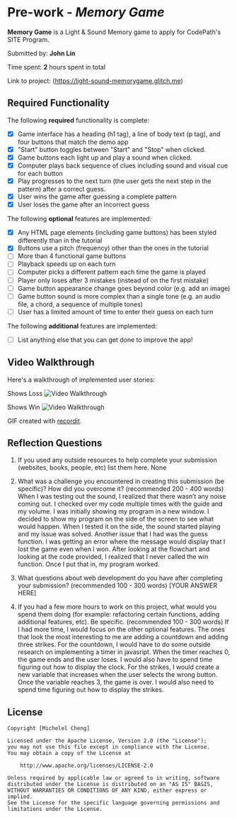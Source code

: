# Pre-work - *Memory Game*

**Memory Game** is a Light & Sound Memory game to apply for CodePath's SITE Program. 

Submitted by: **John Lin**

Time spent: **2** hours spent in total

Link to project: (https://light-sound-memorygame.glitch.me)

## Required Functionality

The following **required** functionality is complete:

* [x] Game interface has a heading (h1 tag), a line of body text (p tag), and four buttons that match the demo app
* [x] "Start" button toggles between "Start" and "Stop" when clicked. 
* [x] Game buttons each light up and play a sound when clicked. 
* [x] Computer plays back sequence of clues including sound and visual cue for each button
* [x] Play progresses to the next turn (the user gets the next step in the pattern) after a correct guess. 
* [x] User wins the game after guessing a complete pattern
* [x] User loses the game after an incorrect guess

The following **optional** features are implemented:

* [x] Any HTML page elements (including game buttons) has been styled differently than in the tutorial
* [x] Buttons use a pitch (frequency) other than the ones in the tutorial
* [ ] More than 4 functional game buttons
* [ ] Playback speeds up on each turn
* [ ] Computer picks a different pattern each time the game is played
* [ ] Player only loses after 3 mistakes (instead of on the first mistake)
* [ ] Game button appearance change goes beyond color (e.g. add an image)
* [ ] Game button sound is more complex than a single tone (e.g. an audio file, a chord, a sequence of multiple tones)
* [ ] User has a limited amount of time to enter their guess on each turn

The following **additional** features are implemented:

- [ ] List anything else that you can get done to improve the app!

## Video Walkthrough

Here's a walkthrough of implemented user stories:

Shows Loss
<img src='http://g.recordit.co/EzNwbyxLpm.gif' title='Video Walkthrough' width='' alt='Video Walkthrough' />


Shows Win
<img src='http://g.recordit.co/N6fPkSJ0CB.gif' title='Video Walkthrough' width='' alt='Video Walkthrough' />

GIF created with [recordit](http://www.cockos.com/licecap/).

## Reflection Questions
1. If you used any outside resources to help complete your submission (websites, books, people, etc) list them here. 
None

2. What was a challenge you encountered in creating this submission (be specific)? How did you overcome it? (recommended 200 - 400 words) 
When I was testing out the sound, I realized that there wasn’t any noise coming out. I checked over my code multiple times with the guide and my volume. I was initially showing my program in a new window. I decided to show my program on the side of the screen to see what would happen. When I tested it on the side, the sound started playing and my issue was solved. Another issue that I had was the guess function. I was getting an error where the message would display that I lost the game even when I won. After looking at the flowchart and looking at the code provided, I realized that I never called the win function. Once I put that in, my program worked.

3. What questions about web development do you have after completing your submission? (recommended 100 - 300 words) 
[YOUR ANSWER HERE]

4. If you had a few more hours to work on this project, what would you spend them doing (for example: refactoring certain functions, adding additional features, etc). Be specific. (recommended 100 - 300 words) 
If I had more time, I would focus on the other optional features. The ones that look the most interesting to me are adding a countdown and adding three strikes. For the countdown, I would have to do some outside research on implementing a timer in javasript. When the timer reaches 0, the game ends and the user loses. I would also have to spend time figuring out how to display the clock. For the strikes, I would create a new variable that increases when the user selects the wrong button. Once the variable reaches 3, the game is over. I would also need to spend time figuring out how to display the strikes.




## License

    Copyright [Michelel Cheng]

    Licensed under the Apache License, Version 2.0 (the "License");
    you may not use this file except in compliance with the License.
    You may obtain a copy of the License at

        http://www.apache.org/licenses/LICENSE-2.0

    Unless required by applicable law or agreed to in writing, software
    distributed under the License is distributed on an "AS IS" BASIS,
    WITHOUT WARRANTIES OR CONDITIONS OF ANY KIND, either express or implied.
    See the License for the specific language governing permissions and
    limitations under the License.
